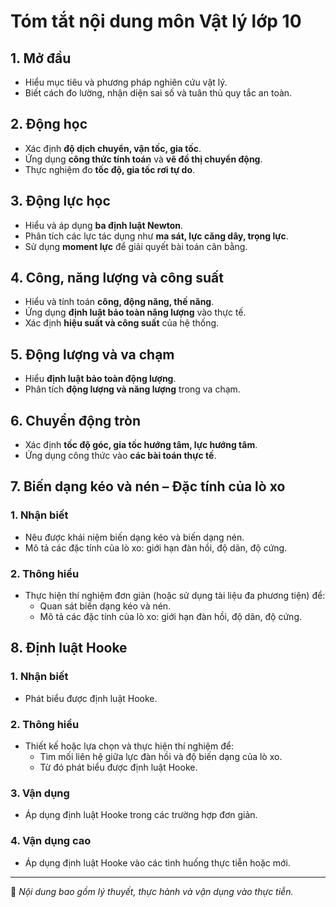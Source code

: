 # Tóm tắt nội dung môn Vật lý lớp 10

## 1. Mở đầu
- Hiểu mục tiêu và phương pháp nghiên cứu vật lý.
- Biết cách đo lường, nhận diện sai số và tuân thủ quy tắc an toàn.

## 2. Động học
- Xác định **độ dịch chuyển, vận tốc, gia tốc**.
- Ứng dụng **công thức tính toán** và **vẽ đồ thị chuyển động**.
- Thực nghiệm đo **tốc độ, gia tốc rơi tự do**.

## 3. Động lực học
- Hiểu và áp dụng **ba định luật Newton**.
- Phân tích các lực tác dụng như **ma sát, lực căng dây, trọng lực**.
- Sử dụng **moment lực** để giải quyết bài toán cân bằng.

## 4. Công, năng lượng và công suất
- Hiểu và tính toán **công, động năng, thế năng**.
- Ứng dụng **định luật bảo toàn năng lượng** vào thực tế.
- Xác định **hiệu suất và công suất** của hệ thống.

## 5. Động lượng và va chạm
- Hiểu **định luật bảo toàn động lượng**.
- Phân tích **động lượng và năng lượng** trong va chạm.

## 6. Chuyển động tròn
- Xác định **tốc độ góc, gia tốc hướng tâm, lực hướng tâm**.
- Ứng dụng công thức vào **các bài toán thực tế**.

## 7. Biến dạng kéo và nén – Đặc tính của lò xo

### 1. Nhận biết
- Nêu được khái niệm biến dạng kéo và biến dạng nén.
- Mô tả các đặc tính của lò xo: giới hạn đàn hồi, độ dãn, độ cứng.

### 2. Thông hiểu
- Thực hiện thí nghiệm đơn giản (hoặc sử dụng tài liệu đa phương tiện) để:
  - Quan sát biến dạng kéo và nén.
  - Mô tả các đặc tính của lò xo: giới hạn đàn hồi, độ dãn, độ cứng.

## 8. Định luật Hooke

### 1. Nhận biết
- Phát biểu được định luật Hooke.

### 2. Thông hiểu
- Thiết kế hoặc lựa chọn và thực hiện thí nghiệm để:
  - Tìm mối liên hệ giữa lực đàn hồi và độ biến dạng của lò xo.
  - Từ đó phát biểu được định luật Hooke.

### 3. Vận dụng
- Áp dụng định luật Hooke trong các trường hợp đơn giản.

### 4. Vận dụng cao
- Áp dụng định luật Hooke vào các tình huống thực tiễn hoặc mới.
---

📌 *Nội dung bao gồm lý thuyết, thực hành và vận dụng vào thực tiễn.*


